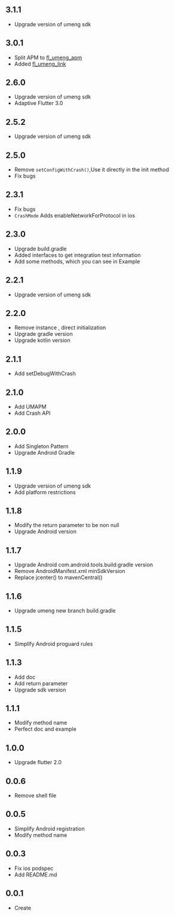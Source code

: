 ## 3.1.1

* Upgrade version of umeng sdk

## 3.0.1

* Split APM to [fl_umeng_apm](https://pub.dev/packages/fl_umeng_apm)
* Added [fl_umeng_link](https://pub.dev/packages/fl_umeng_link)

## 2.6.0

* Upgrade version of umeng sdk
* Adaptive Flutter 3.0

## 2.5.2

* Upgrade version of umeng sdk

## 2.5.0

* Remove `setConfigWithCrash()`,Use it directly in the init method
* Fix bugs

## 2.3.1

* Fix bugs
* `CrashMode` Adds enableNetworkForProtocol in ios

## 2.3.0

* Upgrade build.gradle
* Added interfaces to get integration test information
* Add some methods, which you can see in Example

## 2.2.1

* Upgrade version of umeng sdk

## 2.2.0

* Remove instance , direct initialization
* Upgrade gradle version
* Upgrade kotlin version

## 2.1.1

* Add setDebugWithCrash

## 2.1.0

* Add UMAPM
* Add Crash API

## 2.0.0

* Add Singleton Pattern
* Upgrade Android Gradle

## 1.1.9

* Upgrade version of umeng sdk
* Add platform restrictions

## 1.1.8

* Modify the return parameter to be non null
* Upgrade Android version

## 1.1.7

* Upgrade Android com.android.tools.build:gradle version
* Remove AndroidManifest.xml minSdkVersion
* Replace jcenter() to mavenCentral()

## 1.1.6

* Upgrade umeng new branch build.gradle

## 1.1.5

* Simplify Android proguard rules

## 1.1.3

* Add doc
* Add return parameter
* Upgrade sdk version

## 1.1.1

* Modify method name
* Perfect doc and example

## 1.0.0

* Upgrade flutter 2.0

## 0.0.6

* Remove shell file

## 0.0.5

* Simplify Android registration
* Modify method name

## 0.0.3

* Fix ios podspec
* Add README.md

## 0.0.1

* Create